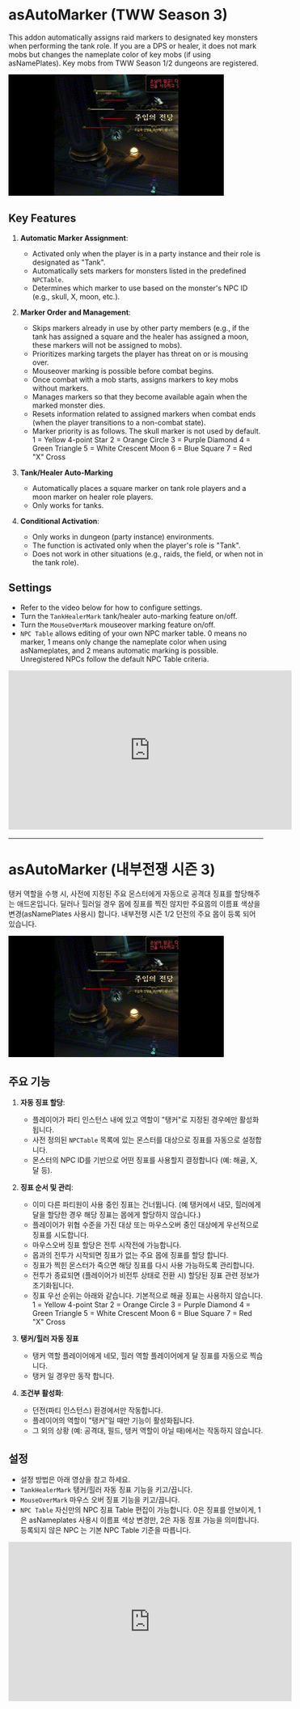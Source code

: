 # asAutoMarker (TWW Season 3)

This addon automatically assigns raid markers to designated key monsters when performing the tank role. 
If you are a DPS or healer, it does not mark mobs but changes the nameplate color of key mobs (if using asNamePlates). 
Key mobs from TWW Season 1/2 dungeons are registered.

![asAutoMarker](https://github.com/aspilla/asMOD/blob/main/.Pictures/asAutoMarker.gif?raw=true)

## Key Features

1.  **Automatic Marker Assignment**:
    *   Activated only when the player is in a party instance and their role is designated as "Tank".
    *   Automatically sets markers for monsters listed in the predefined `NPCTable`.
    *   Determines which marker to use based on the monster's NPC ID (e.g., skull, X, moon, etc.).

2.  **Marker Order and Management**:
    *   Skips markers already in use by other party members (e.g., if the tank has assigned a square and the healer has assigned a moon, these markers will not be assigned to mobs).
    *   Prioritizes marking targets the player has threat on or is mousing over.
    *   Mouseover marking is possible before combat begins.
    *   Once combat with a mob starts, assigns markers to key mobs without markers.
    *   Manages markers so that they become available again when the marked monster dies.
    *   Resets information related to assigned markers when combat ends (when the player transitions to a non-combat state).
    *   Marker priority is as follows. The skull marker is not used by default.
        1 = Yellow 4-point Star
        2 = Orange Circle
        3 = Purple Diamond
        4 = Green Triangle
        5 = White Crescent Moon
        6 = Blue Square
        7 = Red "X" Cross

3. **Tank/Healer Auto-Marking**
    * Automatically places a square marker on tank role players and a moon marker on healer role players.
    * Only works for tanks.

4.  **Conditional Activation**:
    *   Only works in dungeon (party instance) environments.
    *   The function is activated only when the player's role is "Tank".
    *   Does not work in other situations (e.g., raids, the field, or when not in the tank role).

## Settings
* Refer to the video below for how to configure settings.
* Turn the `TankHealerMark` tank/healer auto-marking feature on/off.
* Turn the `MouseOverMark` mouseover marking feature on/off.
* `NPC Table` allows editing of your own NPC marker table. 0 means no marker, 1 means only change the nameplate color when using asNameplates, and 2 means automatic marking is possible. Unregistered NPCs follow the default NPC Table criteria.

<iframe width="560" height="315" src="https://www.youtube.com/embed/aQGkIO-bjbI?si=nDRGb98zrA5CWGEk" title="YouTube video player" frameborder="0" allow="accelerometer; autoplay; clipboard-write; encrypted-media; gyroscope; picture-in-picture; web-share" referrerpolicy="strict-origin-when-cross-origin" allowfullscreen></iframe>

---
# asAutoMarker (내부전쟁 시즌 3)

탱커 역할을 수행 시, 사전에 지정된 주요 몬스터에게 자동으로 공격대 징표를 할당해주는 애드온입니다. 
딜러나 힐러일 경우 몹에 징표를 찍진 않지만 주요몹의 이름표 색상을 변경(asNamePlates 사용시) 합니다. 
내부전쟁 시즌 1/2 던전의 주요 몹이 등록 되어 있습니다. 

![asAutoMarker](https://github.com/aspilla/asMOD/blob/main/.Pictures/asAutoMarker.gif?raw=true)

## 주요 기능

1.  **자동 징표 할당**:
    *   플레이어가 파티 인스턴스 내에 있고 역할이 "탱커"로 지정된 경우에만 활성화됩니다.
    *   사전 정의된 `NPCTable` 목록에 있는 몬스터를 대상으로 징표를 자동으로 설정합니다.
    *   몬스터의 NPC ID를 기반으로 어떤 징표를 사용할지 결정합니다 (예: 해골, X, 달 등).

2.  **징표 순서 및 관리**:
    *   이미 다른 파티원이 사용 중인 징표는 건너뜁니다. (예 탱커에서 내모, 힐러에게 달을 할당한 경우 해당 징표는 몹에게 할당하지 않습니다.)
    *   플레이어가 위협 수준을 가진 대상 또는 마우스오버 중인 대상에게 우선적으로 징표를 시도합니다.
    *   마우스오버 징표 할당은 전투 시작전에 가능합니다.
    *   몹과의 전투가 시작되면 징표가 없는 주요 몹에 징표를 할당 합니다.
    *   징표가 찍힌 몬스터가 죽으면 해당 징표를 다시 사용 가능하도록 관리합니다.
    *   전투가 종료되면 (플레이어가 비전투 상태로 전환 시) 할당된 징표 관련 정보가 초기화됩니다.
    *   징표 우선 순위는 아래와 같습니다. 기본적으로 해골 징표는 사용하지 않습니다.
1 = Yellow 4-point Star
2 = Orange Circle
3 = Purple Diamond
4 = Green Triangle
5 = White Crescent Moon
6 = Blue Square
7 = Red "X" Cross

3. **탱커/힐러 자동 징표**
    * 탱커 역할 플레이어에게 네모, 힐러 역할 플레이어에게 달 징표를 자동으로 찍습니다.
    * 탱커 일 경우만 동작 합니다.

4.  **조건부 활성화**:
    *   던전(파티 인스턴스) 환경에서만 작동합니다.
    *   플레이어의 역할이 "탱커"일 때만 기능이 활성화됩니다.
    *   그 외의 상황 (예: 공격대, 필드, 탱커 역할이 아닐 때)에서는 작동하지 않습니다.

## 설정

* 설정 방법은 아래 영상을 참고 하세요.
* `TankHealerMark` 탱커/힐러 자동 징표 기능을 키고/끕니다.
* `MouseOverMark` 마우스 오버 징표 기능을 키고/끕니다.
* `NPC Table` 자신만의 NPC 징표 Table 편집이 가능합니다. 0은 징표를 안보이게, 1은 asNameplates 사용시 이름표 색상 변경만, 2은 자동 징표 가능을 의미합니다. 등록되지 않은 NPC 는 기본 NPC Table 기준을 따릅니다.

<iframe width="560" height="315" src="https://www.youtube.com/embed/aQGkIO-bjbI?si=nDRGb98zrA5CWGEk" title="YouTube video player" frameborder="0" allow="accelerometer; autoplay; clipboard-write; encrypted-media; gyroscope; picture-in-picture; web-share" referrerpolicy="strict-origin-when-cross-origin" allowfullscreen></iframe>